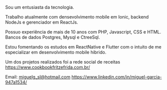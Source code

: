 Sou um entusiasta da tecnologia.

Trabalho atualmente com densevolvimento mobile em Ionic, backend NodeJs e gerenciador em ReactJs.

Possuo experiência de mais de 10 anos com PHP, Javascript, CSS e HTML.
Bancos de dados Postgres, Mysql e CtreeSql.

Estou fomentando os estudos em ReactNative e Flutter com o intuito de me especializar em desenvolvimento mobile hibrido.

Um dos projetos realizados foi a rede social de receitas https://www.cookbookfritzefrida.com.br/

Email: miguelg_sl@hotmail.com
https://www.linkedin.com/in/miguel-garcia-947a1534/
